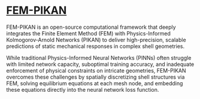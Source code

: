 # [FEM-PIKAN](https://github.com/whatuphmz/FEM-PIKAN)
FEM-PIKAN is an open-source computational framework that deeply integrates the Finite Element Method (FEM) with Physics-Informed Kolmogorov-Arnold Networks (PIKAN) to deliver high-precision, scalable predictions of static mechanical responses in complex shell geometries.

While traditional Physics-Informed Neural Networks (PINNs) often struggle with limited network capacity, suboptimal training accuracy, and inadequate enforcement of physical constraints on intricate geometries, FEM-PIKAN overcomes these challenges by spatially discretizing shell structures via FEM, solving equilibrium equations at each mesh node, and embedding these equations directly into the neural network loss function.
